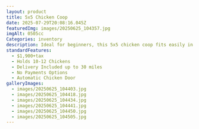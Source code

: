 ```yaml
---
layout: product
title: 5x5 Chicken Coop
date: 2025-07-29T20:08:16.045Z
featuredImg: images/20250625_104357.jpg
imgAlt: 0505cc
Categories: inventory
description: Ideal for beginners, this 5x5 chicken coop fits easily in any yard.
standardFeatures:
  - $1,900+tax
  - Holds 10-12 Chickens
  - Delivery Included up to 30 miles
  - No Payments Options
  - Automatic Chicken Door
galleryImages:
  - images/20250625_104403.jpg
  - images/20250625_104418.jpg
  - images/20250625_104434.jpg
  - images/20250625_104441.jpg
  - images/20250625_104450.jpg
  - images/20250625_104505.jpg
---
```

